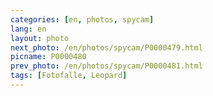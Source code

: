 ```yaml
---
categories: [en, photos, spycam]
lang: en
layout: photo
next_photo: /en/photos/spycam/P0000479.html
picname: P0000480
prev_photo: /en/photos/spycam/P0000481.html
tags: [Fotofalle, Leopard]
---
```

